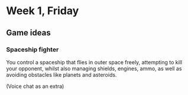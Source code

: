 # Week 1, Friday

## Game ideas

### Spaceship fighter

You control a spaceship that flies in outer space freely, attempting to kill your opponent, whilst also managing shields, engines, ammo, as well as avoiding obstacles like planets and asteroids.

(Voice chat as an extra)
